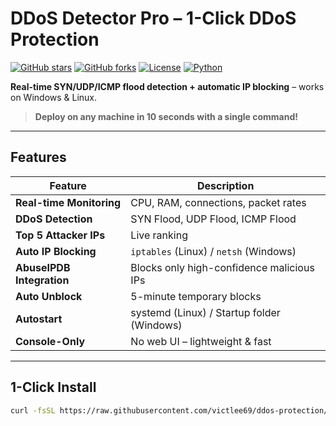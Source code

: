 # DDoS Detector Pro – 1-Click DDoS Protection  

[![GitHub stars](https://img.shields.io/github/stars/victlee69/ddos-protection?style=social)](https://github.com/victlee69/ddos-protection)
[![GitHub forks](https://img.shields.io/github/forks/victlee69/ddos-protection)](https://github.com/victlee69/ddos-protection)
[![License](https://img.shields.io/github/license/victlee69/ddos-protection)](LICENSE)
[![Python](https://img.shields.io/badge/Python-3.8%2B-blue)](https://python.org)

**Real-time SYN/UDP/ICMP flood detection + automatic IP blocking** – works on Windows & Linux.

> **Deploy on any machine in 10 seconds with a single command!**

---

## Features

| Feature | Description |
|---------|-------------|
| **Real-time Monitoring** | CPU, RAM, connections, packet rates |
| **DDoS Detection** | SYN Flood, UDP Flood, ICMP Flood |
| **Top 5 Attacker IPs** | Live ranking |
| **Auto IP Blocking** | `iptables` (Linux) / `netsh` (Windows) |
| **AbuseIPDB Integration** | Blocks only high-confidence malicious IPs |
| **Auto Unblock** | 5-minute temporary blocks |
| **Autostart** | systemd (Linux) / Startup folder (Windows) |
| **Console-Only** | No web UI – lightweight & fast |

---

## 1-Click Install

```bash
curl -fsSL https://raw.githubusercontent.com/victlee69/ddos-protection/main/install.sh | bash
